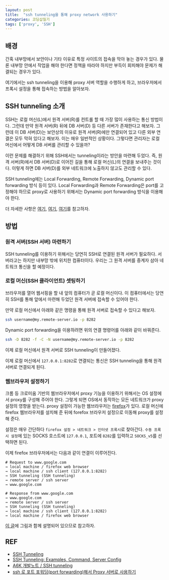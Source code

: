 ```yaml
---
layout: post
title:  "ssh tunneling을 통해 proxy network 사용하기"
categories: 코딩삽질기
tags: ['proxy', 'SSH']
---
```


## 배경

간혹 내부망에서 보안이나 기타 이유로 특정 사이트의 접속을 막아 놓는 경우가 있다. 물론 내부망 안에서 작업을 해야 한다면 정책을 따라야 하지만 부득이 회피해야 문제가 해결되는 경우가 있다. 

여기에서는 ssh tunneling을 이용해 proxy 서버 역할을 수행하게 하고, 브라우저에서 프록시 설정을 통해 접속하는 방법을 알아보자. 

## SSH tunneling 소개

SSH는 로컬 머신(L)에서 원격 서버(R)를 컨트롤 할 때 가장 많이 사용하는 통신 방법이다. 그런데 만약 원격 서버(R) 뒤에 DB 서버(D) 등 다른 서버가 존재한다고 해보자. 그런데 이 DB 서버(D)는 보안상의 이유로 원격 서버(R)에만 연결되어 있고 다른 외부 연결은 모두 막혀 있다고 해보자. 이는 매우 일반적인 상황이다. 그렇다면 관리자는 로컬 머신에서 어떻게 DB 서버를 관리할 수 있을까?

이런 문제를 해결하기 위해 SSH에서는 tunneling이라는 방안을 마련해 두었다. 즉, 원격 서버(R)에서 DB 서버(D)로 이어진 길을 통해 로컬 머신(L)의 연결을 보내주는 것이다. 이렇게 하면 DB 서버(D)를 외부 네트워크에 노출하지 않고도 관리할 수 있다. 

SSH tunneling에는 Local Forwarding, Remote Forwarding, Dynamic port forwarding 방식 등이 있다. Local Forwarding과 Remote Forwarding은 port를 고정해야 하므로 proxy로 사용하기 위해서는 Dynamic port forwarding 방식을 이용해야 한다.  

더 자세한 사항은 [여기](https://www.ssh.com/academy/ssh/tunneling), [여기](https://www.ssh.com/academy/ssh/tunneling-example), [여기](https://hbase.tistory.com/328)를 참고하자. 

## 방법

### 원격 서버(SSH 서버) 마련하기 

SSH tunneling를 이용하기 위해서는 당연히 SSH로 연결된 원격 서버가 필요하다. 서버라고는 하지만 내부망 밖에 위치한 컴퓨터이다. 우리는 그 원격 서버를 중계자 삼아 네트워크 통신을 할 예정이다. 

### 로컬 머신(SSH 클라이언트) 셋팅하기 

브라우저를 열어 웹서핑을 할 내 앞의 컴퓨터가 곧 로컬 머신이다. 이 컴퓨터에서는 당연히 SSH를 통해 앞에서 마련해 두었던 원격 서버에 접속할 수 있어야 한다. 

만약 로컬 머신에서 아래와 같은 명령을 통해 원격 서버로 접속할 수 있다고 해보자. 

```bash
ssh username@my.remote-server.io -p 8282
```

Dynamic port forwarding을 이용하려면 위의 연결 명령어를 아래와 같이 바꿔준다. 

```bash
ssh -D 8282 -f -C -N username@my.remote-server.io -p 8282
```

이제 로컬 머신에서 원격 서버로 SSH tunneling이 만들어졌다. 

이제 로컬 머신에서 `127.0.0.1:8282`로 연결되는 통신은 SSH tunneling을 통해 원격 서버로 연결되게 된다. 

### 웹브라우저 설정하기

크롬 등 크로미움 기반의 웹브라우저에서 proxy 기능을 이용하기 위해서는 OS 설정에서 proxy를 구성해 주어야 한다. 그렇게 되면 OS에서 동작하는 모든 네트워크가 proxy 설정의 영향을 받는다. proxy 설정이 가능한 웹브라우저는 [firefox](https://www.mozilla.org/en-US/firefox/new/)가 있다. 로컬 머신에 firefox 웹브라우저를 설치해 준 뒤에 forefox 브라우저 설정으로 이동해 proxy를 설정해 준다. 

설정은 매우 간단하다 `firefox 설정 > 네트워크 > 인터넷 프록시`로 찾아간다. `수동 프록시 설정`에 있는 SOCKS 호스트에 `127.0.0.1`, 포트에 `8282`를 입력하고 `SOCKS_v5`를 선택하면 된다. 

이제 firefox 브라우저에서는 다음과 같이 연결이 이루어진다. 

```
# Request to www.google.com 
→ local machine / firefox web browser
→ local machine / ssh client (127.0.0.1:8282)
→ SSH tunneling (SSH tunneling)
→ remote server / ssh server
→ www.google.com 

# Response from www.google.com 
→ www.google.com 
→ remote server / ssh server
→ SSH tunneling (SSH tunneling)
→ local machine / ssh client (127.0.0.1:8282)
→ local machine / firefox web browser
```

[이 글](https://www.lesstif.com/software-architect/ssh-port-forwarding-proxy-100205379.html)에 그림과 함께 설명되어 있으므로 참고하자. 

## REF

* [SSH Tunneling](https://www.ssh.com/academy/ssh/tunneling)
* [SSH Tunneling: Examples, Command, Server Config](https://www.ssh.com/academy/ssh/tunneling-example)
* [A6K 개발노트 / SSH tunneling](https://hbase.tistory.com/328)
* [ssh 로 포트 포워딩(port forwarding)해서 Proxy 서버로 사용하기](https://www.lesstif.com/software-architect/ssh-port-forwarding-proxy-100205379.html)

